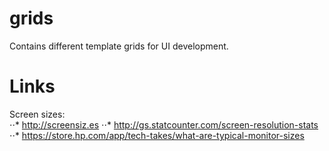# grids
Contains different template grids for UI development.

# Links
Screen sizes:  
⋅⋅* http://screensiz.es
⋅⋅* http://gs.statcounter.com/screen-resolution-stats
⋅⋅* https://store.hp.com/app/tech-takes/what-are-typical-monitor-sizes
